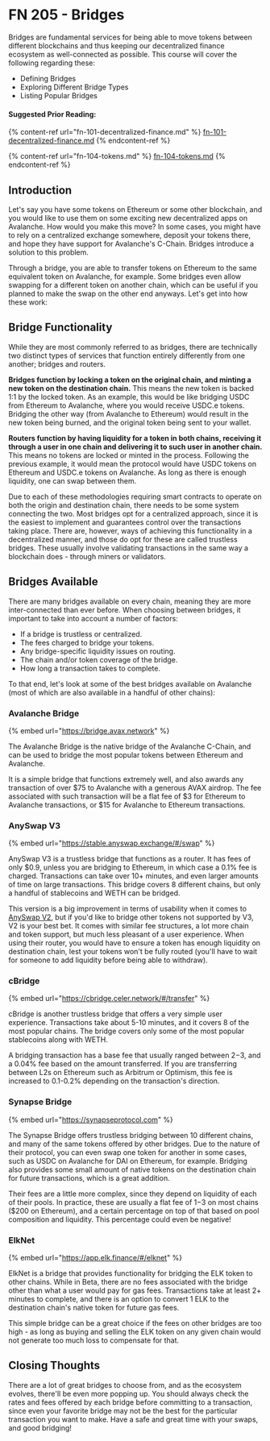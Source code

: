 # FN 205 - Bridges

Bridges are fundamental services for being able to move tokens between different blockchains and thus keeping our decentralized finance ecosystem as well-connected as possible. This course will cover the following regarding these:

* Defining Bridges
* Exploring Different Bridge Types
* Listing Popular Bridges

#### Suggested Prior Reading:

{% content-ref url="fn-101-decentralized-finance.md" %}
[fn-101-decentralized-finance.md](fn-101-decentralized-finance.md)
{% endcontent-ref %}

{% content-ref url="fn-104-tokens.md" %}
[fn-104-tokens.md](fn-104-tokens.md)
{% endcontent-ref %}

## Introduction

Let's say you have some tokens on Ethereum or some other blockchain, and you would like to use them on some exciting new decentralized apps on Avalanche. How would you make this move? In some cases, you might have to rely on a centralized exchange somewhere, deposit your tokens there, and hope they have support for Avalanche's C-Chain. Bridges introduce a solution to this problem.

Through a bridge, you are able to transfer tokens on Ethereum to the same equivalent token on Avalanche, for example. Some bridges even allow swapping for a different token on another chain, which can be useful if you planned to make the swap on the other end anyways. Let's get into how these work:

## Bridge Functionality

While they are most commonly referred to as bridges, there are technically two distinct types of services that function entirely differently from one another; bridges and routers.

**Bridges function by locking a token on the original chain, and minting a new token on the destination chain.** This means the new token is backed 1:1 by the locked token. As an example, this would be like bridging USDC from Ethereum to Avalanche, where you would receive USDC.e tokens. Bridging the other way (from Avalanche to Ethereum) would result in the new token being burned, and the original token being sent to your wallet.

**Routers function by having liquidity for a token in both chains, receiving it through a user in one chain and delivering it to such user in another chain.** This means no tokens are locked or minted in the process. Following the previous example, it would mean the protocol would have USDC tokens on Ethereum and USDC.e tokens on Avalanche. As long as there is enough liquidity, one can swap between them.

Due to each of these methodologies requiring smart contracts to operate on both the origin and destination chain, there needs to be some system connecting the two. Most bridges opt for a centralized approach, since it is the easiest to implement and guarantees control over the transactions taking place. There are, however, ways of achieving this functionality in a decentralized manner, and those do opt for these are called trustless bridges. These usually involve validating transactions in the same way a blockchain does - through miners or validators.

## Bridges Available

There are many bridges available on every chain, meaning they are more inter-connected than ever before. When choosing between bridges, it important to take into account a number of factors:

* If a bridge is trustless or centralized.
* The fees charged to bridge your tokens.
* Any bridge-specific liquidity issues on routing.
* The chain and/or token coverage of the bridge.
* How long a transaction takes to complete.

To that end, let's look at some of the best bridges available on Avalanche (most of which are also available in a handful of other chains):

### Avalanche Bridge&#x20;

{% embed url="https://bridge.avax.network" %}

The Avalanche Bridge is the native bridge of the Avalanche C-Chain, and can be used to bridge the most popular tokens between Ethereum and Avalanche.

It is a simple bridge that functions extremely well, and also awards any transaction of over $75 to Avalanche with a generous AVAX airdrop. The fee associated with such transaction will be a flat fee of $3 for Ethereum to Avalanche transactions, or $15 for Avalanche to Ethereum transactions.

### AnySwap V3

{% embed url="https://stable.anyswap.exchange/#/swap" %}

AnySwap V3 is a trustless bridge that functions as a router. It has fees of only $0.9, unless you are bridging to Ethereum, in which case a 0.1% fee is charged. Transactions can take over 10+ minutes, and even larger amounts of time on large transactions. This bridge covers 8 different chains, but only a handful of stablecoins and WETH can be bridged.

This version is a big improvement in terms of usability when it comes to [AnySwap V2](https://anyswap.exchange), but if you'd like to bridge other tokens not supported by V3, V2 is your best bet. It comes with similar fee structures, a lot more chain and token support, but much less pleasant of a user experience. When using their router, you would have to ensure a token has enough liquidity on destination chain, lest your tokens won't be fully routed (you'll have to wait for someone to add liquidity before being able to withdraw).

### cBridge

{% embed url="https://cbridge.celer.network/#/transfer" %}

cBridge is another trustless bridge that offers a very simple user experience. Transactions take about 5-10 minutes, and it covers 8 of the most popular chains. The bridge covers only some of the most popular stablecoins along with WETH.

A bridging transaction has a base fee that usually ranged between $2-$3, and a 0.04% fee based on the amount transferred. If you are transferring between L2s on Ethereum such as Arbitrum or Optimism, this fee is increased to 0.1-0.2% depending on the transaction's direction.

### Synapse Bridge

{% embed url="https://synapseprotocol.com" %}

The Synapse Bridge offers trustless bridging between 10 different chains, and many of the same tokens offered by other bridges. Due to the nature of their protocol, you can even swap one token for another in some cases, such as USDC on Avalanche for DAI on Ethereum, for example. Bridging also provides some small amount of native tokens on the destination chain for future transactions, which is a great addition.

Their fees are a little more complex, since they depend on liquidity of each of their pools. In practice, these are usually a flat fee of $1-$3 on most chains ($200 on Ethereum), and a certain percentage on top of that based on pool composition and liquidity. This percentage could even be negative!

### ElkNet

{% embed url="https://app.elk.finance/#/elknet" %}

ElkNet is a bridge that provides functionality for bridging the ELK token to other chains. While in Beta, there are no fees associated with the bridge other than what a user would pay for gas fees. Transactions take at least 2+ minutes to complete, and there is an option to convert 1 ELK to the destination chain's native token for future gas fees.

This simple bridge can be a great choice if the fees on other bridges are too high - as long as buying and selling the ELK token on any given chain would not generate too much loss to compensate for that.

## Closing Thoughts

There are a lot of great bridges to choose from, and as the ecosystem evolves, there'll be even more popping up. You should always check the rates and fees offered by each bridge before committing to a transaction, since even your favorite bridge may not be the best for the particular transaction you want to make. Have a safe and great time with your swaps, and good bridging!
